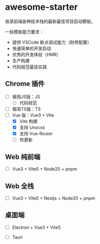 # awesome-starter

收录前端各种技术栈的最新最佳项目启动模板。

一些模板能力要求：

* 提供 VSCode 断点调试能力（附带配置）
* 快速简单的开发启动
* 优秀的开发体验（HMR）
* 生产构建
* 代码规范最佳实践

## Chrome 插件

- [ ] 极简JS版：JS
  - [ ] 代码规范
- [ ] 极简TS版：TS
- [ ] Vue 版：Vue3 + Vite
  - [x] Vite 构建
  - [x] 支持 Unocss
  - [x] 支持 Vue-Router
  - [ ] 热更新

## Web 纯前端

- [ ] Vue3 + Vite5 + Node20 + pnpm

## Web 全栈

- [ ] Vue3 + Vite5 + Nestjs + Node20 + pnpm

## 桌面端

- [ ] Electron + Vue3 + Vite5

- [ ] Tauri
